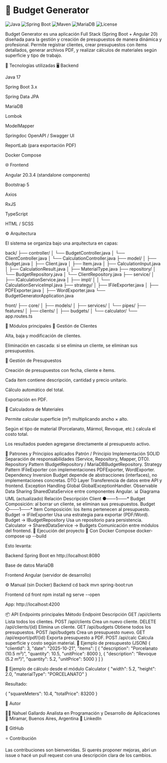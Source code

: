 # 💼 Budget Generator

![Java](https://img.shields.io/badge/Java-17+-red?logo=openjdk)
![Spring Boot](https://img.shields.io/badge/Spring%20Boot-3.3.x-brightgreen?logo=springboot)
![Maven](https://img.shields.io/badge/Maven-Project-blue?logo=apachemaven)
![MariaDB](https://img.shields.io/badge/MariaDB-Database-lightblue?logo=mariadb)
![License](https://img.shields.io/badge/License-Academic-lightgrey)

Budget Generator es una aplicación Full Stack (Spring Boot + Angular 20) diseñada para la gestión y creación de presupuestos de manera dinámica y profesional.
Permite registrar clientes, crear presupuestos con ítems detallados, generar archivos PDF, y realizar cálculos de materiales según superficie y tipo de trabajo.

🧩 Tecnologías utilizadas
🖥️ Backend

Java 17

Spring Boot 3.x

Spring Data JPA

MariaDB

Lombok

ModelMapper

Springdoc OpenAPI / Swagger UI

ReportLab (para exportación PDF)

Docker Compose

🌐 Frontend

Angular 20.3.4 (standalone components)

Bootstrap 5

Axios

RxJS

TypeScript

HTML / SCSS

⚙️ Arquitectura

El sistema se organiza bajo una arquitectura en capas:

back/
├── controller/
│   └── BudgetController.java
│   └── ClientController.java
│   └── CalculationController.java
├── model/
│   ├── Budget.java
│   ├── Client.java
│   ├── Item.java
│   ├── CalculationInput.java
│   ├── CalculationResult.java
│   ├── MaterialType.java
├── repository/
│   └── BudgetRepository.java
│   └── ClientRepository.java
├── service/
│   ├── ICalculationService.java
│   ├── impl/
│   │   └── CalculationServiceImpl.java
├── strategy/
│   ├── IFileExporter.java
│   ├── PDFExporter.java
│   ├── WordExporter.java
└── BudgetGeneratorApplication.java

front/
├── core/
│   ├── models/
│   ├── services/
│   └── pipes/
├── features/
│   ├── clients/
│   ├── budgets/
│   └── calculator/
└── app.routes.ts

🧮 Módulos principales
👤 Gestión de Clientes

Alta, baja y modificación de clientes.

Eliminación en cascada: si se elimina un cliente, se eliminan sus presupuestos.

🧾 Gestión de Presupuestos

Creación de presupuestos con fecha, cliente e ítems.

Cada ítem contiene descripción, cantidad y precio unitario.

Cálculo automático del total.

Exportación en PDF.

🧱 Calculadora de Materiales

Permite calcular superficie (m²) multiplicando ancho × alto.

Según el tipo de material (Porcelanato, Mármol, Revoque, etc.) calcula el costo total.

Los resultados pueden agregarse directamente al presupuesto activo.

🧠 Patrones y Principios aplicados
Patrón / Principio	Implementación
SOLID	Separación de responsabilidades (Service, Repository, Mapper, DTO).
Repository Pattern	IBudgetRepository / MariaDBBudgetRepository.
Strategy Pattern	IFileExporter con implementaciones PDFExporter, WordExporter.
Dependency Inversion	Budget depende de abstracciones (interfaces), no implementaciones concretas.
DTO Layer	Transferencia de datos entre API y frontend.
Exception Handling Global	GlobalExceptionHandler.
Observable Data Sharing	SharedDataService entre componentes Angular.
📊 Diagrama UML (actualizado)
Relación	Descripción
Client ●───1───* Budget	Composición: al borrar un cliente, se eliminan sus presupuestos.
Budget ◇───1───* Item	Composición: los ítems pertenecen al presupuesto.
Budget → IFileExporter	Usa una estrategia para exportar (PDF/Word).
Budget → IBudgetRepository	Usa un repositorio para persistencia.
Calculator → SharedDataService → Budgets	Comunicación entre módulos del frontend.
🧰 Ejecución del proyecto
🐳 Con Docker Compose
docker-compose up --build


Esto levanta:

Backend Spring Boot en http://localhost:8080

Base de datos MariaDB

Frontend Angular (servidor de desarrollo)

⚙️ Manual (sin Docker)
Backend
cd back
mvn spring-boot:run

Frontend
cd front
npm install
ng serve --open


App: http://localhost:4200

📦 API Endpoints principales
Método	Endpoint	Descripción
GET	/api/clients	Lista todos los clientes.
POST	/api/clients	Crea un nuevo cliente.
DELETE	/api/clients/{id}	Elimina un cliente.
GET	/api/budgets	Obtiene todos los presupuestos.
POST	/api/budgets	Crea un presupuesto nuevo.
GET	/api/export/pdf/{id}	Exporta presupuesto a PDF.
POST	/api/calc	Calcula superficie y costo según material.
📁 Ejemplo de presupuesto (JSON)
{
  "clientId": 3,
  "date": "2025-10-21",
  "items": [
    { "description": "Porcelanato (10.5 m²)", "quantity": 10.5, "unitPrice": 8000 },
    { "description": "Revoque (5.2 m²)", "quantity": 5.2, "unitPrice": 5000 }
  ]
}

🧱 Ejemplo de cálculo desde el módulo Calculator
{
  "width": 5.2,
  "height": 2.0,
  "materialType": "PORCELANATO"
}


Resultado:

{
  "squareMeters": 10.4,
  "totalPrice": 83200
}

🧠 Autor

👨‍💻 Nahuel Gallardo
Analista en Programación y Desarrollo de Aplicaciones
📍 Miramar, Buenos Aires, Argentina
🔗 LinkedIn

🐙 GitHub

⭐ Contribución

Las contribuciones son bienvenidas.
Si querés proponer mejoras, abrí un issue o hacé un pull request con una descripción clara de los cambios.
